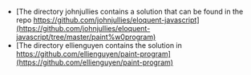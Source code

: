 

* [The directory johnjullies contains a solution that can be found in the repo https://github.com/johnjullies/eloquent-javascript](https://github.com/johnjullies/eloquent-javascript/tree/master/paint%w0program)
* [The directory ellienguyen contains the solution in https://github.com/ellienguyen/paint-program](https://github.com/ellienguyen/paint-program)
